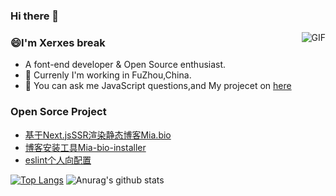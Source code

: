 ### Hi there 👋

<!--
**Miayawlr/MiayaWlr** is a ✨ _special_ ✨ repository because its `README.md` (this file) appears on your GitHub profile.
-->
<img align="right" alt="GIF" src="https://user-images.githubusercontent.com/52351095/103184390-ef5bfa00-48f2-11eb-922b-0f10391abecf.gif" />

### 😄I'm Xerxes break
- A font-end developer & Open Source enthusiast.
- 🌸 Currenly I'm working in FuZhou,China.
- 💬 You can ask me JavaScript questions,and My projecet on [here](mailto:812137533@qq.com)

### Open Sorce Project
- [基于Next.jsSSR渲染静态博客Mia.bio](https://github.com/Risyen/Mia.bio)
- [博客安装工具Mia-bio-installer](https://github.com/Risyen/bio-installer)
- [eslint个人向配置](https://github.com/Miayawlr/eslint-config-kagura)

[![Top Langs](https://github-readme-stats.vercel.app/api/top-langs/?username=Miayawlr&hide=css,html&layout=compact)](https://github.com/Miayawlr/github-readme-stats)
![Anurag's github stats](https://github-readme-stats.vercel.app/api?username=Miayawlr&show_icons=true)

